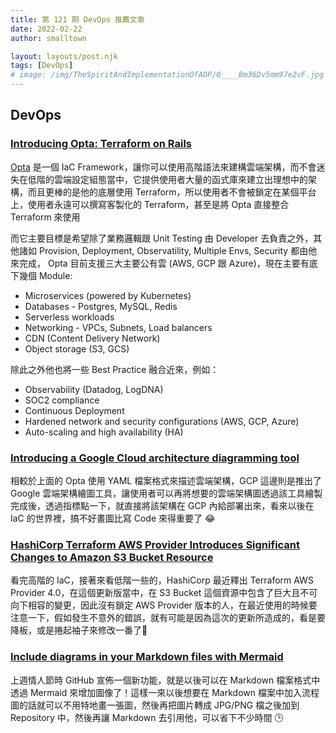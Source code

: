 ```yaml
---
title: 第 121 期 DevOps 推薦文章
date: 2022-02-22
author: smalltown

layout: layouts/post.njk
tags: [DevOps]
# image: /img/TheSpiritAndImplementationOfAOP/0____Bm36Dv5mm97e2vF.jpg
---
```


## DevOps

<!-- summary -->
### [Introducing Opta: Terraform on Rails](https://www.cncf.io/blog/2022/02/18/introducing-opta-terraform-on-rails/)

[Opta](https://github.com/run-x/opta) 是一個 IaC Framework，讓你可以使用高階語法來建構雲端架構，而不會迷失在低階的雲端設定組態當中，它提供使用者大量的函式庫來建立出理想中的架構，而且更棒的是他的底層使用 Terraform，所以使用者不會被鎖定在某個平台上，使用者永遠可以撰寫客製化的 Terraform，甚至是將 Opta 直接整合 Terraform 來使用<!-- summary -->

而它主要目標是希望除了業務邏輯跟 Unit Testing 由 Developer 去負責之外，其他諸如 Provision, Deployment, Observatility, Multiple Envs, Security 都由他來完成， Opta 目前支援三大主要公有雲 (AWS, GCP 跟 Azure)，現在主要有底下幾個 Module:

- Microservices (powered by Kubernetes)
- Databases - Postgres, MySQL, Redis
- Serverless workloads
- Networking - VPCs, Subnets, Load balancers
- CDN (Content Delivery Network)
- Object storage (S3, GCS)

除此之外他也將一些 Best Practice 融合近來，例如：

- Observability (Datadog, LogDNA)
- SOC2 compliance
- Continuous Deployment
- Hardened network and security configurations (AWS, GCP, Azure)
- Auto-scaling and high availability (HA)

### [Introducing a Google Cloud architecture diagramming tool](https://cloud.google.com/blog/topics/developers-practitioners/introducing-google-cloud-architecture-diagramming-tool)

相較於上面的 Opta 使用 YAML 檔案格式來描述雲端架構，GCP 這邊則是推出了 Google 雲端架構繪圖工具，讓使用者可以再將想要的雲端架構圖透過該工具繪製完成後，透過指標點一下，就直接將該架構在 GCP 內給部署出來，看來以後在 IaC 的世界裡，搞不好畫圖比寫 Code 來得重要了 😂

### [HashiCorp Terraform AWS Provider Introduces Significant Changes to Amazon S3 Bucket Resource](https://www.infoq.com/news/2022/02/terraform-aws-provider-s3/)

看完高階的 IaC，接著來看低階一些的，HashiCorp 最近釋出 Terraform AWS Provider 4.0，在這個更新版當中，在 S3 Bucket 這個資源中包含了巨大且不可向下相容的變更，因此沒有鎖定 AWS Provider 版本的人，在最近使用的時候要注意一下，假如發生不意外的錯誤，就有可能是因為這次的更新所造成的，看是要降板，或是捲起袖子來修改一番了💪

### [Include diagrams in your Markdown files with Mermaid](https://github.blog/2022-02-14-include-diagrams-markdown-files-mermaid/)

上週情人節時 GitHub 宣佈一個新功能，就是以後可以在 Markdown 檔案格式中透過 Mermaid 來增加圖像了！這樣一來以後想要在 Markdown 檔案中加入流程圖的話就可以不用特地畫一張圖，然後再把圖片轉成 JPG/PNG 檔之後加到 Repository 中，然後再讓 Markdown 去引用他，可以省下不少時間 🕒
